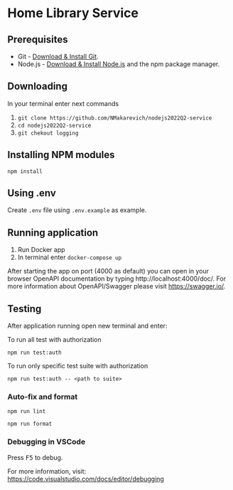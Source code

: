 # Home Library Service

## Prerequisites

- Git - [Download & Install Git](https://git-scm.com/downloads).
- Node.js - [Download & Install Node.js](https://nodejs.org/en/download/) and the npm package manager.

## Downloading

In your terminal enter next commands

1. `git clone https://github.com/NMakarevich/nodejs2022Q2-service`
2. `cd nodejs2022Q2-service`
3. `git chekout logging`

## Installing NPM modules

```
npm install
```

## Using .env

Create `.env` file using `.env.example` as example.

## Running application

1. Run Docker app
2. In terminal enter `docker-compose up`

After starting the app on port (4000 as default) you can open
in your browser OpenAPI documentation by typing http://localhost:4000/doc/.
For more information about OpenAPI/Swagger please visit https://swagger.io/.

## Testing

After application running open new terminal and enter:

To run all test with authorization

```
npm run test:auth
```

To run only specific test suite with authorization

```
npm run test:auth -- <path to suite>
```

### Auto-fix and format

```
npm run lint
```

```
npm run format
```

### Debugging in VSCode

Press <kbd>F5</kbd> to debug.

For more information, visit: https://code.visualstudio.com/docs/editor/debugging
